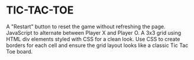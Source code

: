# TIC-TAC-TOE
A "Restart" button to reset the game without refreshing the page.
JavaScript to alternate between Player X and Player O.
A 3x3 grid using HTML div elements styled with CSS for a clean look.
Use CSS to create borders for each cell and ensure the grid layout looks like a classic Tic Tac Toe board.
